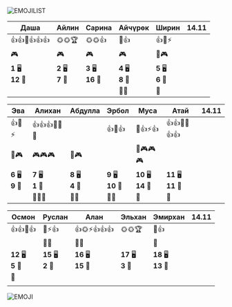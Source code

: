 ![EMOJILIST](EMOJILIST)

| Даша                   | Айлин                 | Сарина                 | Айчүрөк               | Ширин                 | 14.11 |
| ---------------------- | --------------------- | ---------------------- | --------------------- | --------------------- | ----- |
| 👍👍🏅️👍👍👍          | 🌞🌞🏆                | 🌞🌞👍                 | 🏅️👍                 | 👍🧐⚡                 |       |
| 🎮                     | 🎮                    | 🎮                     | 🎮                    | 🔔🎮                  |       |
| **1** 🖥️<br>**12** 🏫 | **2** 🖥️<br>**7** 🏫 | **3** 🖥️<br>**16** 🏫 | **4** 🖥️<br>**8** 🏫 | **5** 🖥️<br>**6** 🏫 |       |
|                        |                       |                        | 👻👻                  | 👻                    |       |

| Эва                   | Алихан                | Абдулла               | Эрбол                  | Муса                    | Атай                    | 14.11 |
| --------------------- | --------------------- | --------------------- | ---------------------- | ----------------------- | ----------------------- | ----- |
| 👍🧐⚡                 | 👍👍👍🔑🔑🏅️         |                       | 👍🧐👍                 | 🧐👍⚡👍                 | 👍👍🏅️🏅️👍👍          |       |
| 🔔🎮                  | 🎮🎮🎮                | 🔔🎮                  |                        | 🔔🎮🎮🎮                |                         |       |
| **6** 🖥️<br>**9** 🏫 | **7** 🖥️<br>**1** 🏫 | **8** 🖥️<br>**4** 🏫 | **9** 🖥️<br>**10** 🏫 | **10** 🖥️<br>**14** 🏫 | **11** 🖥️<br>**11** 🏫 |       |
|                       | 👻👻👻                | 👻👻                  | 👻👻                   | 👻                      | 👻                      |       |

| Осмон                  | Руслан                 | Алан                    | Эльхан                 | Эмирхан                 | 14.11 |
| ---------------------- | ---------------------- | ----------------------- | ---------------------- | ----------------------- | ----- |
| 👍👍🔑👍               | 🧐⚡👍<br>              | 👍🌞⚡👍👍👍             | 🌞🌞🏆                 | 🧐👍                    |       |
|                        | 🔔👺                   | 🔔👺                    |                        | 🔔                      |       |
| **12** 🖥️<br>**5** 🏫 | **15** 🖥️<br>**2** 🏫 | **16** 🖥️<br>**15** 🏫 | **17** 🖥️<br>**3** 🏫 | **18** 🖥️<br>**13** 🏫 |       |
| 👻                     |                        |                         |                        |                         |       |
|                        |                        |                         |                        |                         |       |


![EMOJI](EMOJI)
